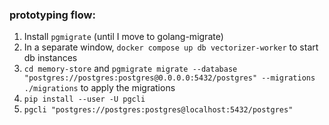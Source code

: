 ### prototyping flow:

1. Install `pgmigrate` (until I move to golang-migrate)
2. In a separate window, `docker compose up db vectorizer-worker` to start db instances
3. `cd memory-store` and `pgmigrate migrate --database "postgres://postgres:postgres@0.0.0.0:5432/postgres" --migrations ./migrations` to apply the migrations
4. `pip install --user -U pgcli`
5. `pgcli "postgres://postgres:postgres@localhost:5432/postgres"`
